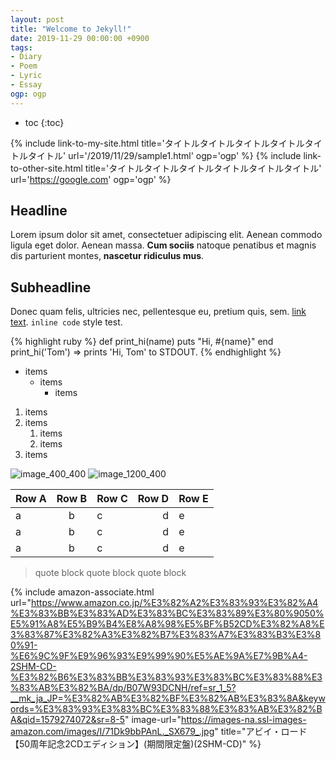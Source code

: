 ```yaml
---
layout: post
title: "Welcome to Jekyll!"
date: 2019-11-29 00:00:00 +0900
tags:
- Diary
- Poem
- Lyric
- Essay
ogp: ogp
---
```


* toc
{:toc}

{% include link-to-my-site.html title='タイトルタイトルタイトルタイトルタイトルタイトル' url='/2019/11/29/sample1.html' ogp='ogp' %}
{% include link-to-other-site.html title='タイトルタイトルタイトルタイトルタイトルタイトル' url='https://google.com' ogp='ogp' %}

## Headline

Lorem ipsum dolor sit amet, consectetuer adipiscing elit. Aenean commodo ligula eget dolor. Aenean massa. **Cum sociis** natoque penatibus et magnis dis parturient montes, **nascetur ridiculus mus**.

## Subheadline

Donec quam felis, ultricies nec, pellentesque eu, pretium quis, sem. [link text](https://google.com). `inline code` style test.

{% highlight ruby %}
def print_hi(name)
puts "Hi, #{name}"
end
print_hi('Tom')
=> prints 'Hi, Tom' to STDOUT.
{% endhighlight %}

- items
  - items
    - items

1. items
2. items
   1. items
   2. items
3. items

![image_400_400]({{site.baseurl}}/assets/images/dummy_400_400.png)
![image_1200_400]({{site.baseurl}}/assets/images/dummy_1200_400.png)

| Row A | Row B | Row C | Row D | Row E |
| ----- | :---: | ----- | ----: | ----- |
| a     |   b   | c     |     d | e     |
| a     |   b   | c     |     d | e     |
| a     |   b   | c     |     d | e     |

> quote block
> quote block
> quote block

{% include amazon-associate.html url="https://www.amazon.co.jp/%E3%82%A2%E3%83%93%E3%82%A4%E3%83%BB%E3%83%AD%E3%83%BC%E3%83%89%E3%80%9050%E5%91%A8%E5%B9%B4%E8%A8%98%E5%BF%B52CD%E3%82%A8%E3%83%87%E3%82%A3%E3%82%B7%E3%83%A7%E3%83%B3%E3%80%91-%E6%9C%9F%E9%96%93%E9%99%90%E5%AE%9A%E7%9B%A4-2SHM-CD-%E3%82%B6%E3%83%BB%E3%83%93%E3%83%BC%E3%83%88%E3%83%AB%E3%82%BA/dp/B07W93DCNH/ref=sr_1_5?__mk_ja_JP=%E3%82%AB%E3%82%BF%E3%82%AB%E3%83%8A&keywords=%E3%83%93%E3%83%BC%E3%83%88%E3%83%AB%E3%82%BA&qid=1579274072&sr=8-5" image-url="https://images-na.ssl-images-amazon.com/images/I/71Dk9bbPAnL._SX679_.jpg" title="アビイ・ロード【50周年記念2CDエディション】(期間限定盤)(2SHM-CD)" %}
